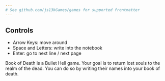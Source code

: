 ```yaml
---
# See github.com/js13kGames/games for supported frontmatter
---
```

## Controls

- Arrow Keys: move around
- Space and Letters: write into the notebook
- Enter: go to next line / next page

Book of Death is a Bullet Hell game. Your goal is to return lost souls to the realm of the dead. You can do so by writing their names into your book of death.